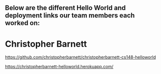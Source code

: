 ## Below are the different Hello World and deployment links our team members each worked on:

# Christopher Barnett
https://github.com/christopherbarnett/christopherbarnett-cs148-helloworld

https://christopherbarnett-helloworld.herokuapp.com/
